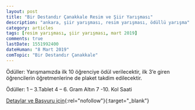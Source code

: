 ```yaml
---
layout: post
title: "Bir Destandır Çanakkale Resim ve Şiir Yarışması"
description: "ankara, şiir yarışması, resim yarışması, ödüllü yarışma"
category: articles
tags: [resim yarışması, şiir yarışması, mart 2019]
comments: true
lastDate: 1551992400
dateHuman: "8 Mart 2019"
comTopic: "Bir Destandır Çanakkale"
---
```


Ödüller: 
Yarışmamızda ilk 10 öğrenciye ödül verilecektir, ilk 3‘e giren öğrencilerin öğretmenlerine de plaket takdim edilecektir.

Ödüller:
1 – 3.Tablet
4 – 6. Gram Altın
7 -10. Kol Saati

[Detaylar ve Başvuru için](https://www.bilimsenligi.com/bir-destandir-canakkale-ankara-geneli-ortaokul-ogrencileri-arasi-resim-ve-siir-yarismasi.html/?utm_source=edebiyatyarismalari.com&utm_medium=affiliate&utm_campaign=cpc){:rel="nofollow"}{:target="_blank"}